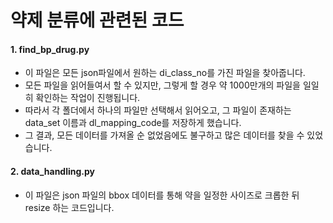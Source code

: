 # 약제 분류에 관련된 코드
#### 1. find_bp_drug.py
- 이 파일은 모든 json파일에서 원하는 di_class_no를 가진 파일을 찾아줍니다.
- 모든 파일을 읽어들여서 할 수 있지만, 그렇게 할 경우 약 1000만개의 파일을 일일히 확인하는 작업이 진행됩니다.
- 따라서 각 폴더에서 하나의 파일만 선택해서 읽어오고, 그 파일이 존재하는 data_set 이름과 dl_mapping_code를 저장하게 했습니다.
- 그 결과, 모든 데이터를 가져올 순 없었음에도 불구하고 많은 데이터를 찾을 수 있었습니다.



#### 2. data_handling.py
- 이 파일은 json 파일의 bbox 데이터를 통해 약을 일정한 사이즈로 크롭한 뒤 resize 하는 코드입니다.
